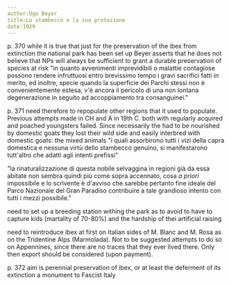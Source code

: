 ```yaml
---
author:Ugo Beyer
title:Lo stambecco e la sua protezione
date:1929
---
```


p. 370 while it is true that just for the preservation of the ibex from extinction the national park has been set up Beyer asserts that he does not believe that NPs will always be sufficient to grant a durable preservation of species at risk "in quanto avvenimenti imprevidibili o malattie contagiose possono rendere infruttuosi entro brevissimo tempo i gravi sacrifici fatti in merito, ed inoltre, specie quando la superficie dei Parchi stessi non è convenientemente estesa, v'è ancora il pericolo di una non lontana degenerazione in seguito ad accoppiamento tra consanguinei."

p. 371 need therefore to repopulate other regions that it used to populate. Previous attempts made in CH and A in 19th C. both with regularly acquired and poached youngsters failed. Since necessarily the had to be nourished by domestic goats they lost their wild side and easily interbred with domestic goats: the mixed animals "i quali assorbirono tutti i vizi della capra domestica e nessuna virtù dello stambecco genuino, si manifestarono tutt'altro che adatti agli intenti prefissi"

"la rinaturalizzazione di questa nobile selvaggina in regioni già da essa abitate non sembra quindi più come sopra accennato, cosa _a priori_ impossibile e lo scrivente è d'avviso che sarebbe pertanto fine ideale del Parco Nazionale del Gran Paradiso contribuire a tale grandioso intento con tutti i mezzi possibile."

need to set up a breeding station withing the park as to avoid to have to capture kids (martality of 70-80%) and the hardship of thei artificial raising

need to reintroduce ibex at first on Italian sides of M. Blanc and M. Rosa as on the Tridentine Alps (Marmolada). Not to be suggested attempts to do so on  Appennines, since there are no traces that they ever lived there. Only then export should be considered (upon payment).

p. 372 aim is perennial preservation of ibex, or at least the deferment of its extinction a monument to Fascist Italy